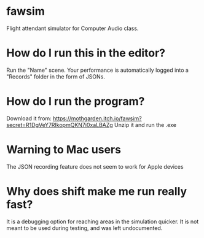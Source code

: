 # fawsim
Flight attendant simulator for Computer Audio class.

# How do I run this in the editor?
Run the "Name" scene. Your performance is automatically logged into a "Records" folder in the form of JSONs.

# How do I run the program?
Download it from: https://mothgarden.itch.io/fawsim?secret=R1DgVeY7RIkopmQKN7i0xaLBAZg
Unzip it and run the .exe

# Warning to Mac users
The JSON recording feature does not seem to work for Apple devices

# Why does shift make me run really fast?
It is a debugging option for reaching areas in the simulation quicker. It is not meant to be used during testing, and was left undocumented.